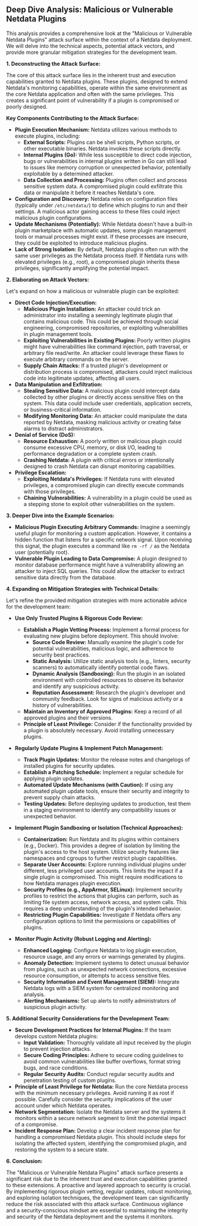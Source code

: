 ## Deep Dive Analysis: Malicious or Vulnerable Netdata Plugins

This analysis provides a comprehensive look at the "Malicious or Vulnerable Netdata Plugins" attack surface within the context of a Netdata deployment. We will delve into the technical aspects, potential attack vectors, and provide more granular mitigation strategies for the development team.

**1. Deconstructing the Attack Surface:**

The core of this attack surface lies in the inherent trust and execution capabilities granted to Netdata plugins. These plugins, designed to extend Netdata's monitoring capabilities, operate within the same environment as the core Netdata application and often with the same privileges. This creates a significant point of vulnerability if a plugin is compromised or poorly designed.

**Key Components Contributing to the Attack Surface:**

* **Plugin Execution Mechanism:** Netdata utilizes various methods to execute plugins, including:
    * **External Scripts:**  Plugins can be shell scripts, Python scripts, or other executable binaries. Netdata invokes these scripts directly.
    * **Internal Plugins (Go):** While less susceptible to direct code injection, bugs or vulnerabilities in internal plugins written in Go can still lead to issues like memory corruption or unexpected behavior, potentially exploitable by a determined attacker.
    * **Data Collection and Processing:** Plugins often collect and process sensitive system data. A compromised plugin could exfiltrate this data or manipulate it before it reaches Netdata's core.
* **Configuration and Discovery:** Netdata relies on configuration files (typically under `/etc/netdata/`) to define which plugins to run and their settings. A malicious actor gaining access to these files could inject malicious plugin configurations.
* **Update Mechanisms (Potentially):** While Netdata doesn't have a built-in plugin marketplace with automatic updates, some plugin management tools or manual processes might exist. If these processes are insecure, they could be exploited to introduce malicious plugins.
* **Lack of Strong Isolation:**  By default, Netdata plugins often run with the same user privileges as the Netdata process itself. If Netdata runs with elevated privileges (e.g., root), a compromised plugin inherits these privileges, significantly amplifying the potential impact.

**2. Elaborating on Attack Vectors:**

Let's expand on how a malicious or vulnerable plugin can be exploited:

* **Direct Code Injection/Execution:**
    * **Malicious Plugin Installation:** An attacker could trick an administrator into installing a seemingly legitimate plugin that contains malicious code. This could be achieved through social engineering, compromised repositories, or exploiting vulnerabilities in plugin management tools.
    * **Exploiting Vulnerabilities in Existing Plugins:**  Poorly written plugins might have vulnerabilities like command injection, path traversal, or arbitrary file read/write. An attacker could leverage these flaws to execute arbitrary commands on the server.
    * **Supply Chain Attacks:**  If a trusted plugin's development or distribution process is compromised, attackers could inject malicious code into legitimate updates, affecting all users.
* **Data Manipulation and Exfiltration:**
    * **Stealing Sensitive Data:** A malicious plugin could intercept data collected by other plugins or directly access sensitive files on the system. This data could include user credentials, application secrets, or business-critical information.
    * **Modifying Monitoring Data:** An attacker could manipulate the data reported by Netdata, masking malicious activity or creating false alarms to distract administrators.
* **Denial of Service (DoS):**
    * **Resource Exhaustion:** A poorly written or malicious plugin could consume excessive CPU, memory, or disk I/O, leading to performance degradation or a complete system crash.
    * **Crashing Netdata:** A plugin with critical errors or intentionally designed to crash Netdata can disrupt monitoring capabilities.
* **Privilege Escalation:**
    * **Exploiting Netdata's Privileges:** If Netdata runs with elevated privileges, a compromised plugin can directly execute commands with those privileges.
    * **Chaining Vulnerabilities:** A vulnerability in a plugin could be used as a stepping stone to exploit other vulnerabilities on the system.

**3. Deeper Dive into the Example Scenarios:**

* **Malicious Plugin Executing Arbitrary Commands:** Imagine a seemingly useful plugin for monitoring a custom application. However, it contains a hidden function that listens for a specific network signal. Upon receiving this signal, the plugin executes a command like `rm -rf /` as the Netdata user (potentially root).
* **Vulnerable Plugin Leading to Data Compromise:** A plugin designed to monitor database performance might have a vulnerability allowing an attacker to inject SQL queries. This could allow the attacker to extract sensitive data directly from the database.

**4. Expanding on Mitigation Strategies with Technical Details:**

Let's refine the provided mitigation strategies with more actionable advice for the development team:

* **Use Only Trusted Plugins & Rigorous Code Review:**
    * **Establish a Plugin Vetting Process:** Implement a formal process for evaluating new plugins before deployment. This should involve:
        * **Source Code Review:**  Manually examine the plugin's code for potential vulnerabilities, malicious logic, and adherence to security best practices.
        * **Static Analysis:** Utilize static analysis tools (e.g., linters, security scanners) to automatically identify potential code flaws.
        * **Dynamic Analysis (Sandboxing):**  Run the plugin in an isolated environment with controlled resources to observe its behavior and identify any suspicious activity.
        * **Reputation Assessment:** Research the plugin's developer and community feedback. Look for signs of malicious activity or a history of vulnerabilities.
    * **Maintain an Inventory of Approved Plugins:** Keep a record of all approved plugins and their versions.
    * **Principle of Least Privilege:**  Consider if the functionality provided by a plugin is absolutely necessary. Avoid installing unnecessary plugins.

* **Regularly Update Plugins & Implement Patch Management:**
    * **Track Plugin Updates:** Monitor the release notes and changelogs of installed plugins for security updates.
    * **Establish a Patching Schedule:**  Implement a regular schedule for applying plugin updates.
    * **Automated Update Mechanisms (with Caution):** If using any automated plugin update tools, ensure their security and integrity to prevent supply chain attacks.
    * **Testing Updates:** Before deploying updates to production, test them in a staging environment to identify any compatibility issues or unexpected behavior.

* **Implement Plugin Sandboxing or Isolation (Technical Approaches):**
    * **Containerization:** Run Netdata and its plugins within containers (e.g., Docker). This provides a degree of isolation by limiting the plugin's access to the host system. Utilize security features like namespaces and cgroups to further restrict plugin capabilities.
    * **Separate User Accounts:** Explore running individual plugins under different, less privileged user accounts. This limits the impact if a single plugin is compromised. This might require modifications to how Netdata manages plugin execution.
    * **Security Profiles (e.g., AppArmor, SELinux):**  Implement security profiles to restrict the actions that plugins can perform, such as limiting file system access, network access, and system calls. This requires a deep understanding of the plugin's intended behavior.
    * **Restricting Plugin Capabilities:**  Investigate if Netdata offers any configuration options to limit the permissions or capabilities of plugins.

* **Monitor Plugin Activity (Robust Logging and Alerting):**
    * **Enhanced Logging:** Configure Netdata to log plugin execution, resource usage, and any errors or warnings generated by plugins.
    * **Anomaly Detection:** Implement systems to detect unusual behavior from plugins, such as unexpected network connections, excessive resource consumption, or attempts to access sensitive files.
    * **Security Information and Event Management (SIEM):** Integrate Netdata logs with a SIEM system for centralized monitoring and analysis.
    * **Alerting Mechanisms:** Set up alerts to notify administrators of suspicious plugin activity.

**5. Additional Security Considerations for the Development Team:**

* **Secure Development Practices for Internal Plugins:** If the team develops custom Netdata plugins:
    * **Input Validation:**  Thoroughly validate all input received by the plugin to prevent injection attacks.
    * **Secure Coding Principles:** Adhere to secure coding guidelines to avoid common vulnerabilities like buffer overflows, format string bugs, and race conditions.
    * **Regular Security Audits:**  Conduct regular security audits and penetration testing of custom plugins.
* **Principle of Least Privilege for Netdata:**  Run the core Netdata process with the minimum necessary privileges. Avoid running it as root if possible. Carefully consider the security implications of the user account under which Netdata operates.
* **Network Segmentation:**  Isolate the Netdata server and the systems it monitors within a secure network segment to limit the potential impact of a compromise.
* **Incident Response Plan:**  Develop a clear incident response plan for handling a compromised Netdata plugin. This should include steps for isolating the affected system, identifying the compromised plugin, and restoring the system to a secure state.

**6. Conclusion:**

The "Malicious or Vulnerable Netdata Plugins" attack surface presents a significant risk due to the inherent trust and execution capabilities granted to these extensions. A proactive and layered approach to security is crucial. By implementing rigorous plugin vetting, regular updates, robust monitoring, and exploring isolation techniques, the development team can significantly reduce the risk associated with this attack surface. Continuous vigilance and a security-conscious mindset are essential to maintaining the integrity and security of the Netdata deployment and the systems it monitors.
